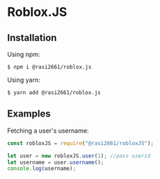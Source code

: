 # Roblox.JS

## Installation
Using npm:
```shell
$ npm i @rasi2661/roblox.js
```
Using yarn:
```shell
$ yarn add @rasi2661/roblox.js
```

## Examples
Fetching a user's username:

```js
const robloxJS = require("@rasi2661/robloxJS");

let user = new robloxJS.user(1); //pass userid
let username = user.username();
console.log(username);
```
